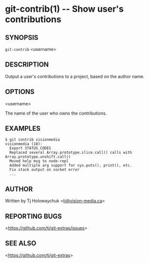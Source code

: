git-contrib(1) -- Show user's contributions
===========================================

## SYNOPSIS

`git-contrib` &lt;username&gt;

## DESCRIPTION

  Output a user's contributions to a project, based on the author name.

## OPTIONS

  &lt;username&gt;

  The name of the user who owns the contributions.

## EXAMPLES

    $ git contrib visionmedia
    visionmedia (18):
      Export STATUS_CODES
      Replaced several Array.prototype.slice.call() calls with Array.prototype.unshift.call()
      Moved help msg to node-repl
      Added multiple arg support for sys.puts(), print(), etc.
      Fix stack output on socket error
      ...

## AUTHOR

Written by Tj Holowaychuk &lt;<tj@vision-media.ca>&gt;

## REPORTING BUGS

&lt;<https://github.com/tj/git-extras/issues>&gt;

## SEE ALSO

&lt;<https://github.com/tj/git-extras>&gt;
